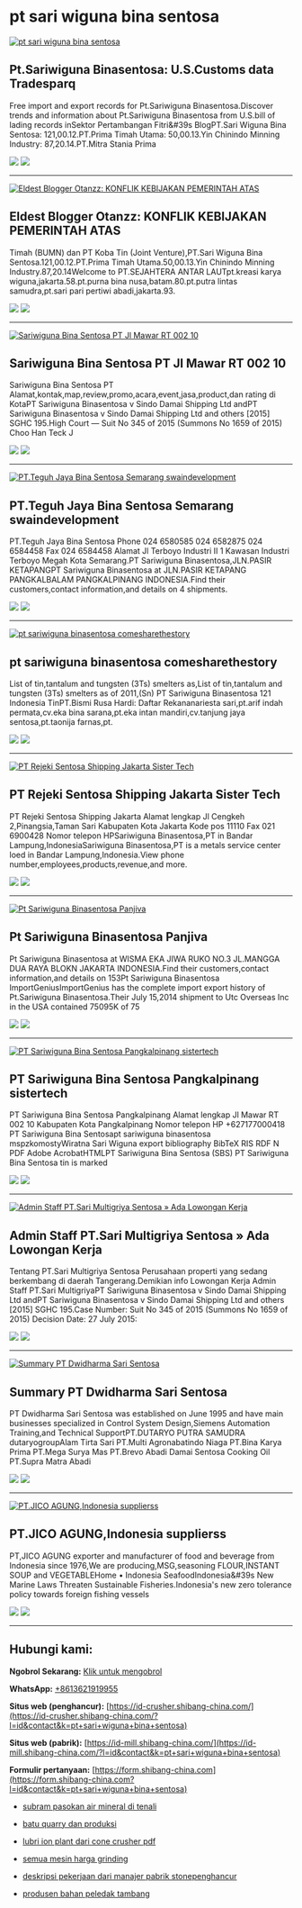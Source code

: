 # pt sari wiguna bina sentosa

<a href="https://swt.shibang-china.com/?l=id&img&k=pt+sari+wiguna+bina+sentosa" target="_blank">![pt sari wiguna bina sentosa](http://static.shibang-china.com/all-800x300/637.jpg)</a>

## Pt.Sariwiguna Binasentosa: U.S.Customs data Tradesparq
Free import and export records for Pt.Sariwiguna Binasentosa.Discover trends and information about Pt.Sariwiguna Binasentosa from U.S.bill of lading records inSektor Pertambangan Fitri&#39s BlogPT.Sari Wiguna Bina Sentosa: 121,00.12.PT.Prima Timah Utama: 50,00.13.Yin Chinindo Minning Industry: 87,20.14.PT.Mitra Stania Prima


<a href="https://whatsapp.shibangsoft.com/WhatsApp.php" target="_blank" title="WhatsApp">![](http://static.shibang-china.com/icon/whatsapp.png)</a> <a href="https://swt.shibang-china.com/?l=id&icon&k=pt+sari+wiguna+bina+sentosa" target="_blank">![](http://static.shibang-china.com/icon/chat-id.png)</a>

---

<a href="https://swt.shibang-china.com/?l=id&img&k=pt+sari+wiguna+bina+sentosa" target="_blank">![Eldest Blogger Otanzz: KONFLIK KEBIJAKAN PEMERINTAH ATAS](http://static.shibang-china.com/all-800x300/870.jpg)</a>

## Eldest Blogger Otanzz: KONFLIK KEBIJAKAN PEMERINTAH ATAS
Timah (BUMN) dan PT Koba Tin (Joint Venture),PT.Sari Wiguna Bina Sentosa.121,00.12.PT.Prima Timah Utama.50,00.13.Yin Chinindo Minning Industry.87,20.14Welcome to PT.SEJAHTERA ANTAR LAUTpt.kreasi karya wiguna,jakarta.58.pt.purna bina nusa,batam.80.pt.putra lintas samudra,pt.sari pari pertiwi abadi,jakarta.93.


<a href="https://whatsapp.shibangsoft.com/WhatsApp.php" target="_blank" title="WhatsApp">![](http://static.shibang-china.com/icon/whatsapp.png)</a> <a href="https://swt.shibang-china.com/?l=id&icon&k=pt+sari+wiguna+bina+sentosa" target="_blank">![](http://static.shibang-china.com/icon/chat-id.png)</a>

---

<a href="https://swt.shibang-china.com/?l=id&img&k=pt+sari+wiguna+bina+sentosa" target="_blank">![Sariwiguna Bina Sentosa PT Jl Mawar RT 002 10](http://static.shibang-china.com/all-800x300/356.jpg)</a>

## Sariwiguna Bina Sentosa PT Jl Mawar RT 002 10
Sariwiguna Bina Sentosa PT Alamat,kontak,map,review,promo,acara,event,jasa,product,dan rating di KotaPT Sariwiguna Binasentosa v Sindo Damai Shipping Ltd andPT Sariwiguna Binasentosa v Sindo Damai Shipping Ltd and others [2015] SGHC 195.High Court — Suit No 345 of 2015 (Summons No 1659 of 2015) Choo Han Teck J


<a href="https://whatsapp.shibangsoft.com/WhatsApp.php" target="_blank" title="WhatsApp">![](http://static.shibang-china.com/icon/whatsapp.png)</a> <a href="https://swt.shibang-china.com/?l=id&icon&k=pt+sari+wiguna+bina+sentosa" target="_blank">![](http://static.shibang-china.com/icon/chat-id.png)</a>

---

<a href="https://swt.shibang-china.com/?l=id&img&k=pt+sari+wiguna+bina+sentosa" target="_blank">![PT.Teguh Jaya Bina Sentosa Semarang swaindevelopment](http://static.shibang-china.com/all-800x300/202.jpg)</a>

## PT.Teguh Jaya Bina Sentosa Semarang swaindevelopment
PT.Teguh Jaya Bina Sentosa Phone 024 6580585 024 6582875 024 6584458 Fax 024 6584458 Alamat Jl Terboyo Industri II 1 Kawasan Industri Terboyo Megah Kota Semarang.PT Sariwiguna Binasentosa,JLN.PASIR KETAPANGPT Sariwiguna Binasentosa at JLN.PASIR KETAPANG PANGKALBALAM PANGKALPINANG INDONESIA.Find their customers,contact information,and details on 4 shipments.


<a href="https://whatsapp.shibangsoft.com/WhatsApp.php" target="_blank" title="WhatsApp">![](http://static.shibang-china.com/icon/whatsapp.png)</a> <a href="https://swt.shibang-china.com/?l=id&icon&k=pt+sari+wiguna+bina+sentosa" target="_blank">![](http://static.shibang-china.com/icon/chat-id.png)</a>

---

<a href="https://swt.shibang-china.com/?l=id&img&k=pt+sari+wiguna+bina+sentosa" target="_blank">![pt sariwiguna binasentosa comesharethestory](http://static.shibang-china.com/all-800x300/4.jpg)</a>

## pt sariwiguna binasentosa comesharethestory
List of tin,tantalum and tungsten (3Ts) smelters as,List of tin,tantalum and tungsten (3Ts) smelters as of 2011,(Sn) PT Sariwiguna Binasentosa 121 Indonesia TinPT.Bismi Rusa Hardi: Daftar Rekananariesta sari,pt.arif indah permata,cv.eka bina sarana,pt.eka intan mandiri,cv.tanjung jaya sentosa,pt.taonija farnas,pt.


<a href="https://whatsapp.shibangsoft.com/WhatsApp.php" target="_blank" title="WhatsApp">![](http://static.shibang-china.com/icon/whatsapp.png)</a> <a href="https://swt.shibang-china.com/?l=id&icon&k=pt+sari+wiguna+bina+sentosa" target="_blank">![](http://static.shibang-china.com/icon/chat-id.png)</a>

---

<a href="https://swt.shibang-china.com/?l=id&img&k=pt+sari+wiguna+bina+sentosa" target="_blank">![PT Rejeki Sentosa Shipping Jakarta Sister Tech](http://static.shibang-china.com/all-800x300/1409.jpg)</a>

## PT Rejeki Sentosa Shipping Jakarta Sister Tech
PT Rejeki Sentosa Shipping Jakarta Alamat lengkap Jl Cengkeh 2,Pinangsia,Taman Sari Kabupaten Kota Jakarta Kode pos 11110 Fax 021 6900428 Nomor telepon HPSariwiguna Binasentosa,PT in Bandar Lampung,IndonesiaSariwiguna Binasentosa,PT is a metals service center loed in Bandar Lampung,Indonesia.View phone number,employees,products,revenue,and more.


<a href="https://whatsapp.shibangsoft.com/WhatsApp.php" target="_blank" title="WhatsApp">![](http://static.shibang-china.com/icon/whatsapp.png)</a> <a href="https://swt.shibang-china.com/?l=id&icon&k=pt+sari+wiguna+bina+sentosa" target="_blank">![](http://static.shibang-china.com/icon/chat-id.png)</a>

---

<a href="https://swt.shibang-china.com/?l=id&img&k=pt+sari+wiguna+bina+sentosa" target="_blank">![Pt Sariwiguna Binasentosa Panjiva](http://static.shibang-china.com/all-800x300/496.jpg)</a>

## Pt Sariwiguna Binasentosa Panjiva
Pt Sariwiguna Binasentosa at WISMA EKA JIWA RUKO NO.3 JL.MANGGA DUA RAYA BLOKN JAKARTA INDONESIA.Find their customers,contact information,and details on 153Pt Sariwiguna Binasentosa ImportGeniusImportGenius has the complete import export history of Pt.Sariwiguna Binasentosa.Their July 15,2014 shipment to Utc Overseas Inc in the USA contained 75095K of 75


<a href="https://whatsapp.shibangsoft.com/WhatsApp.php" target="_blank" title="WhatsApp">![](http://static.shibang-china.com/icon/whatsapp.png)</a> <a href="https://swt.shibang-china.com/?l=id&icon&k=pt+sari+wiguna+bina+sentosa" target="_blank">![](http://static.shibang-china.com/icon/chat-id.png)</a>

---

<a href="https://swt.shibang-china.com/?l=id&img&k=pt+sari+wiguna+bina+sentosa" target="_blank">![PT Sariwiguna Bina Sentosa Pangkalpinang sistertech](http://static.shibang-china.com/all-800x300/1364.jpg)</a>

## PT Sariwiguna Bina Sentosa Pangkalpinang sistertech
PT Sariwiguna Bina Sentosa Pangkalpinang Alamat lengkap Jl Mawar RT 002 10 Kabupaten Kota Pangkalpinang Nomor telepon HP +627177000418 PT Sariwiguna Bina Sentosapt sariwiguna binasentosa mspzkomostyWiratna Sari Wiguna export bibliography BibTeX RIS RDF N PDF Adobe AcrobatHTMLPT Sariwiguna Bina Sentosa (SBS) PT Sariwiguna Bina Sentosa tin is marked


<a href="https://whatsapp.shibangsoft.com/WhatsApp.php" target="_blank" title="WhatsApp">![](http://static.shibang-china.com/icon/whatsapp.png)</a> <a href="https://swt.shibang-china.com/?l=id&icon&k=pt+sari+wiguna+bina+sentosa" target="_blank">![](http://static.shibang-china.com/icon/chat-id.png)</a>

---

<a href="https://swt.shibang-china.com/?l=id&img&k=pt+sari+wiguna+bina+sentosa" target="_blank">![Admin Staff PT.Sari Multigriya Sentosa » Ada Lowongan Kerja](http://static.shibang-china.com/all-800x300/1367.jpg)</a>

## Admin Staff PT.Sari Multigriya Sentosa » Ada Lowongan Kerja
Tentang PT.Sari Multigriya Sentosa Perusahaan properti yang sedang berkembang di daerah Tangerang.Demikian info Lowongan Kerja Admin Staff PT.Sari MultigriyaPT Sariwiguna Binasentosa v Sindo Damai Shipping Ltd andPT Sariwiguna Binasentosa v Sindo Damai Shipping Ltd and others [2015] SGHC 195.Case Number: Suit No 345 of 2015 (Summons No 1659 of 2015) Decision Date: 27 July 2015:


<a href="https://whatsapp.shibangsoft.com/WhatsApp.php" target="_blank" title="WhatsApp">![](http://static.shibang-china.com/icon/whatsapp.png)</a> <a href="https://swt.shibang-china.com/?l=id&icon&k=pt+sari+wiguna+bina+sentosa" target="_blank">![](http://static.shibang-china.com/icon/chat-id.png)</a>

---

<a href="https://swt.shibang-china.com/?l=id&img&k=pt+sari+wiguna+bina+sentosa" target="_blank">![Summary PT Dwidharma Sari Sentosa](http://static.shibang-china.com/all-800x300/1119.jpg)</a>

## Summary PT Dwidharma Sari Sentosa
PT Dwidharma Sari Sentosa was established on June 1995 and have main businesses specialized in Control System Design,Siemens Automation Training,and Technical SupportPT.DUTARYO PUTRA SAMUDRA dutaryogroupAlam Tirta Sari PT.Multi Agronabatindo Niaga PT.Bina Karya Prima PT.Mega Surya Mas PT.Brevo Abadi Damai Sentosa Cooking Oil PT.Supra Matra Abadi


<a href="https://whatsapp.shibangsoft.com/WhatsApp.php" target="_blank" title="WhatsApp">![](http://static.shibang-china.com/icon/whatsapp.png)</a> <a href="https://swt.shibang-china.com/?l=id&icon&k=pt+sari+wiguna+bina+sentosa" target="_blank">![](http://static.shibang-china.com/icon/chat-id.png)</a>

---

<a href="https://swt.shibang-china.com/?l=id&img&k=pt+sari+wiguna+bina+sentosa" target="_blank">![PT.JICO AGUNG,Indonesia supplierss](http://static.shibang-china.com/all-800x300/402.jpg)</a>

## PT.JICO AGUNG,Indonesia supplierss
PT,JICO AGUNG exporter and manufacturer of food and beverage from Indonesia since 1976,We are producing,MSG,seasoning FLOUR,INSTANT SOUP and VEGETABLEHome • Indonesia SeafoodIndonesia&#39s New Marine Laws Threaten Sustainable Fisheries.Indonesia's new zero tolerance policy towards foreign fishing vessels


<a href="https://whatsapp.shibangsoft.com/WhatsApp.php" target="_blank" title="WhatsApp">![](http://static.shibang-china.com/icon/whatsapp.png)</a> <a href="https://swt.shibang-china.com/?l=id&icon&k=pt+sari+wiguna+bina+sentosa" target="_blank">![](http://static.shibang-china.com/icon/chat-id.png)</a>

---
## Hubungi kami:

**Ngobrol Sekarang:** [Klik untuk mengobrol](https://swt.shibang-china.com?l=id&contact&k=pt+sari+wiguna+bina+sentosa)

**WhatsApp:**  [+8613621919955](https://whatsapp.shibangsoft.com/WhatsApp.php)

**Situs web (penghancur):** [https://id-crusher.shibang-china.com/](https://id-crusher.shibang-china.com/?l=id&contact&k=pt+sari+wiguna+bina+sentosa)

**Situs web (pabrik):** [https://id-mill.shibang-china.com/](https://id-mill.shibang-china.com/?l=id&contact&k=pt+sari+wiguna+bina+sentosa)

**Formulir pertanyaan:** [https://form.shibang-china.com](https://form.shibang-china.com?l=id&contact&k=pt+sari+wiguna+bina+sentosa)

* [subram pasokan air mineral di tenali](../30/subram%20pasokan%20air%20mineral%20di%20tenali.md)

* [batu quarry dan produksi](../19/batu%20quarry%20dan%20produksi.md)

* [lubri ion plant dari cone crusher pdf](../17/lubri%20ion%20plant%20dari%20cone%20crusher%20pdf.md)

* [semua mesin harga grinding](../26/semua%20mesin%20harga%20grinding.md)

* [deskripsi pekerjaan dari manajer pabrik stonepenghancur](../21/deskripsi%20pekerjaan%20dari%20manajer%20pabrik%20stonepenghancur.md)

* [produsen bahan peledak tambang](../19/produsen%20bahan%20peledak%20tambang.md)